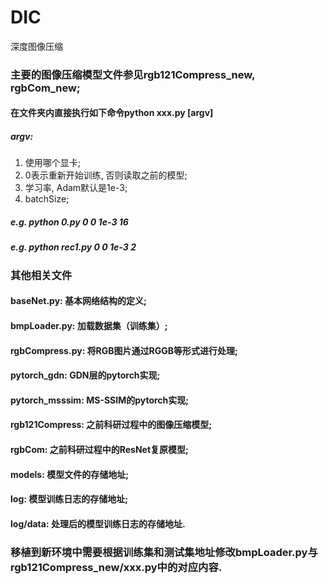 # DIC
深度图像压缩
### 主要的图像压缩模型文件参见rgb121Compress_new, rgbCom_new;
#### 在文件夹内直接执行如下命令python xxx.py [argv]
##### argv:
1. 使用哪个显卡;
2. 0表示重新开始训练, 否则读取之前的模型;
3. 学习率, Adam默认是1e-3;
4. batchSize;
##### e.g. python 0.py 0 0 1e-3 16
##### e.g. python rec1.py 0 0 1e-3 2

### 其他相关文件
#### baseNet.py: 基本网络结构的定义;
#### bmpLoader.py: 加载数据集（训练集）;
#### rgbCompress.py: 将RGB图片通过RGGB等形式进行处理;
#### pytorch_gdn: GDN层的pytorch实现;
#### pytorch_msssim: MS-SSIM的pytorch实现;
#### rgb121Compress: 之前科研过程中的图像压缩模型;
#### rgbCom: 之前科研过程中的ResNet复原模型;
#### models: 模型文件的存储地址;
#### log: 模型训练日志的存储地址;
#### log/data: 处理后的模型训练日志的存储地址.

### 移植到新环境中需要根据训练集和测试集地址修改bmpLoader.py与rgb121Compress_new/xxx.py中的对应内容.



